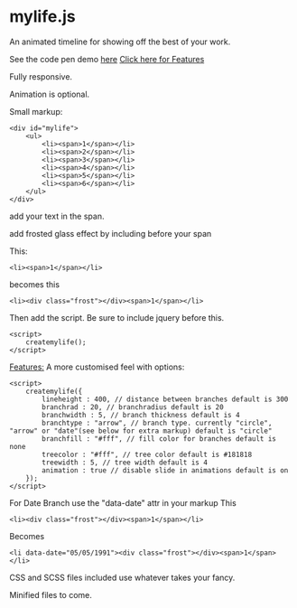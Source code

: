 # mylife.js

An animated timeline for showing off the best of your work.

See the code pen demo <a target="_blank" href="http://codepen.io/overlyenginnered/full/doNNOw/">here</a>
<a id="mylifefeatures" class="anchor" href="#mylifefeatures" aria-hidden="true">Click here for Features</a>

Fully responsive.

Animation is optional.

Small markup:

```
<div id="mylife">
	<ul>
		<li><span>1</span></li>
		<li><span>2</span></li>
		<li><span>3</span></li>
		<li><span>4</span></li>
		<li><span>5</span></li>
		<li><span>6</span></li>
	</ul>
</div>
```
add your text in the span.

add frosted glass effect by including before your span

This:
```
<li><span>1</span></li>
```
becomes this
```
<li><div class="frost"></div><span>1</span></li>
```
Then add the script. Be sure to include jquery before this.
```
<script>
	createmylife();
</script>
```
<a id="mylifefeatures" class="anchor" href="#mylifefeatures" aria-hidden="true">Features:</a>
A more customised feel with options:
```
<script>
	createmylife({
		lineheight : 400, // distance between branches default is 300
		branchrad : 20, // branchradius default is 20
		branchwidth : 5, // branch thickness default is 4
		branchtype : "arrow", // branch type. currently "circle", "arrow" or "date"(see below for extra markup) default is "circle"
		branchfill : "#fff", // fill color for branches default is none
		treecolor : "#fff", // tree color default is #181818
		treewidth : 5, // tree width default is 4
		animation : true // disable slide in animations default is on
	});
</script>
```



For Date Branch use the "data-date" attr in your markup
This
```
<li><div class="frost"></div><span>1</span></li>
```
Becomes
```
<li data-date="05/05/1991"><div class="frost"></div><span>1</span></li>
```
CSS and SCSS files included use whatever takes your fancy.

Minified files to come.